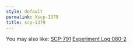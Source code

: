 ```yaml
---
style: default
permalink: Xscp-1379
title: scp-1379
---
```

You may also like:
[SCP-791](http://scp-wiki.net/scp-791)
[Experiment Log 080-2](http://scp-wiki.net/experiment-log-080-2)